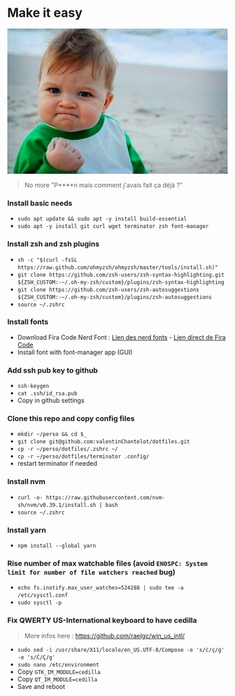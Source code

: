 # Make it easy

![Victory baby meme image](./img/victory.jpg)

> No more "P\*\*\*\*n mais comment j'avais fait ça déjà ?"

### Install basic needs

-   `sudo apt update && sudo apt -y install build-essential`
-   `sudo apt -y install git curl wget terminator zsh font-manager`

### Install zsh and zsh plugins

-   `sh -c "$(curl -fsSL https://raw.github.com/ohmyzsh/ohmyzsh/master/tools/install.sh)"`
-   `git clone https://github.com/zsh-users/zsh-syntax-highlighting.git ${ZSH_CUSTOM:-~/.oh-my-zsh/custom}/plugins/zsh-syntax-highlighting`
-   `git clone https://github.com/zsh-users/zsh-autosuggestions ${ZSH_CUSTOM:-~/.oh-my-zsh/custom}/plugins/zsh-autosuggestions`
-   `source ~/.zshrc`

### Install fonts

-   Download Fira Code Nerd Font : [Lien des nerd fonts](https://www.nerdfonts.com/font-downloads) - [Lien direct de Fira Code](https://github.com/ryanoasis/nerd-fonts/releases/download/v2.2.2/FiraCode.zip)
-   Install font with font-manager app (GUI)

### Add ssh pub key to github

-   `ssh-keygen`
-   `cat .ssh/id_rsa.pub`
-   Copy in github settings

### Clone this repo and copy config files

-   `mkdir ~/perso && cd $_`
-   `git clone git@github.com:valentinChantelot/dotfiles.git`
-   `cp -r ~/perso/dotfiles/.zshrc ~/`
-   `cp -r ~/perso/dotfiles/terminator .config/`
-   restart terminator if needed

### Install nvm

-   `curl -o- https://raw.githubusercontent.com/nvm-sh/nvm/v0.39.1/install.sh | bash`
-   `source ~/.zshrc`

### Install yarn

-   `npm install --global yarn`

### Rise number of max watchable files (avoid `ENOSPC: System limit for number of file watchers reached` bug)

-   `echo fs.inotify.max_user_watches=524288 | sudo tee -a /etc/sysctl.conf`
-   `sudo sysctl -p`

### Fix QWERTY US-International keyboard to have cedilla

> More infos here : https://github.com/raelgc/win_us_intl/

-   `sudo sed -i /usr/share/X11/locale/en_US.UTF-8/Compose -e 's/ć/ç/g' -e 's/Ć/Ç/g'`
-   `sudo nano /etc/environment`
-   Copy `GTK_IM_MODULE=cedilla`
-   Copy `QT_IM_MODULE=cedilla`
-   Save and reboot
